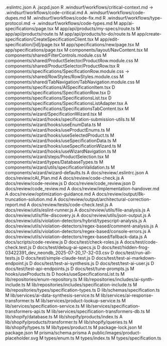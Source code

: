  .eslintrc.json
A  .jscpd.json
R  .windsurf/workflows/critical-context.md -> .windsurf/workflows/code-critical.md
A  .windsurf/workflows/code-dupes.md
M  .windsurf/workflows/code-fix.md
R  .windsurf/workflows/type-protocol.md -> .windsurf/workflows/code-types.md
M  app/ai-specifications/page.tsx
M  app/api/products/my-specs/route.ts
M  app/api/products/route.ts
M  app/api/products/to-do/route.ts
M  app/create-specification/CreateSpecificationClient.tsx
M  app/edit-specification/[id]/page.tsx
M  app/specifications/new/page.tsx
M  app/specifications/page.tsx
M  components/layout/NavContent.tsx
M  components/shared/FilterControls.module.css
M  components/shared/ProductSelector/ProductRow.module.css
M  components/shared/ProductSelector/ProductRow.tsx
R  components/specifications/SpecificationRow.module.css -> components/shared/RowStyles/RowStyles.module.css
M  components/shared/TabNavigation/TabNavigation.module.css
M  components/specifications/AISpecificationItem.tsx
D  components/specifications/SpecificationRow.tsx
D  components/specifications/SpecificationsList.tsx
D  components/specifications/SpecificationsListAdapter.tsx
A  components/specifications/SpecificationsTabContent.tsx
M  components/wizard/SpecificationWizard.tsx
M  components/wizard/hooks/specification-submission-utils.ts
M  components/wizard/hooks/useEnumData.ts
M  components/wizard/hooks/useProductEnums.ts
M  components/wizard/hooks/useSelectedProduct.ts
M  components/wizard/hooks/useSpecificationData.ts
M  components/wizard/hooks/useSpecificationWizard.ts
M  components/wizard/hooks/useWizardNavigation.ts
M  components/wizard/steps/ProductSelection.tsx
M  components/wizard/types/DatabaseTypes.ts
M  components/wizard/utils/specificationValidation.ts
M  components/wizard/wizard-defaults.ts
A  docs/review/.eslintrc.json
A  docs/review/cAI_Plan.md
A  docs/review/code-check.js
A  docs/review/code-review.js
D  docs/review/code_review.json
D  docs/review/code_review.md
A  docs/review/implementation-handover.md
A  docs/review/optimization-guidance.md
A  docs/review/output/8k-truncation-solution.md
A  docs/review/output/architectural-correction-report.md
A  docs/review/tests/code-check.test.js
A  docs/review/utils/eslint-runner.js
A  docs/review/utils/file-analysis.js
A  docs/review/utils/file-discovery.js
A  docs/review/utils/json-output.js
A  docs/review/utils/violation-detectors/hybrid/typescript-analysis.js
A  docs/review/utils/violation-detectors/regex-based/comment-analysis.js
A  docs/review/utils/violation-detectors/regex-based/console-errors.js
A  docs/review/utils/violation-detectors/regex-based/fallback-data.js
A  docs/scripts/code-review.js
D  docs/test/check-roles.js
A  docs/test/code-check.test.js
D  docs/test/debug-ai-specs.js
D  docs/test/hidden-frog-03422391_dev_neondb_2025-07-20_17-32-03.csv
D  docs/test/run-all-tests.js
D  docs/test/simple-claude-test.js
D  docs/test/test-ai-markdown-endpoint.js
D  docs/test/test-ai-synthesis.js
D  docs/test/test-ai-user.js
D  docs/test/test-api-endpoints.js
D  docs/test/tune-prompts.js
M  hooks/useProducts.ts
D  hooks/useSpecificationsList.ts
M  lib/repositories/enum-repository.ts
M  lib/repositories/includes/ai-synth-include.ts
M  lib/repositories/includes/specification-include.ts
M  lib/repositories/types/specification-types.ts
D  lib/schemas/specification.ts
M  lib/services/ai-data-synthesis-service.ts
M  lib/services/ai-response-transformer.ts
M  lib/services/product-lookup-service.ts
M  lib/services/specification-service.ts
M  lib/services/specification-transformers-api.ts
M  lib/services/specification-transformers-db.ts
M  lib/shopify/database.ts
M  lib/shopify/products/index.ts
A  lib/shopify/products/transformer.ts
M  lib/shopify/queries.ts
M  lib/shopify/types.ts
M  lib/types/product.ts
M  package-lock.json
M  package.json
M  prisma/schema.prisma
A  public/images/product-placeholder.svg
M  types/enum.ts
M  types/index.ts
M  types/specification.ts